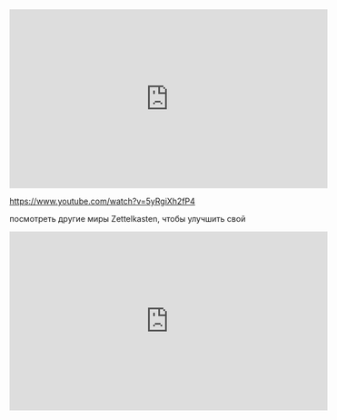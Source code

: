 <iframe width="560" height="315" src="https://www.youtube.com/embed/4bkQBOgaFAc" title="YouTube video player" frameborder="0" allow="accelerometer; autoplay; clipboard-write; encrypted-media; gyroscope; picture-in-picture" allowfullscreen></iframe>

https://www.youtube.com/watch?v=5yRgiXh2fP4

посмотреть другие миры Zettelkasten, чтобы улучшить свой

<iframe width="560" height="315" src="https://www.youtube.com/embed/WYetg3AuLE4?rel=0?version=3" title="YouTube video player" frameborder="0" allow="accelerometer; autoplay; clipboard-write; encrypted-media; gyroscope; picture-in-picture" allowfullscreen></iframe>